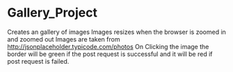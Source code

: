 # Gallery_Project
Creates an gallery of images
Images resizes when the browser is zoomed in and zoomed out
Images are taken from http://jsonplaceholder.typicode.com/photos 
On Clicking the image the border will be green if the post request is successful and it will be red if post request is failed.

